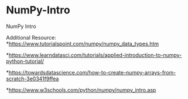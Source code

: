 # NumPy-Intro
NumPy Intro

Additional Resource:
*https://www.tutorialspoint.com/numpy/numpy_data_types.htm

*https://www.learndatasci.com/tutorials/applied-introduction-to-numpy-python-tutorial/

*https://towardsdatascience.com/how-to-create-numpy-arrays-from-scratch-3e0341f9ffea

*https://www.w3schools.com/python/numpy/numpy_intro.asp
